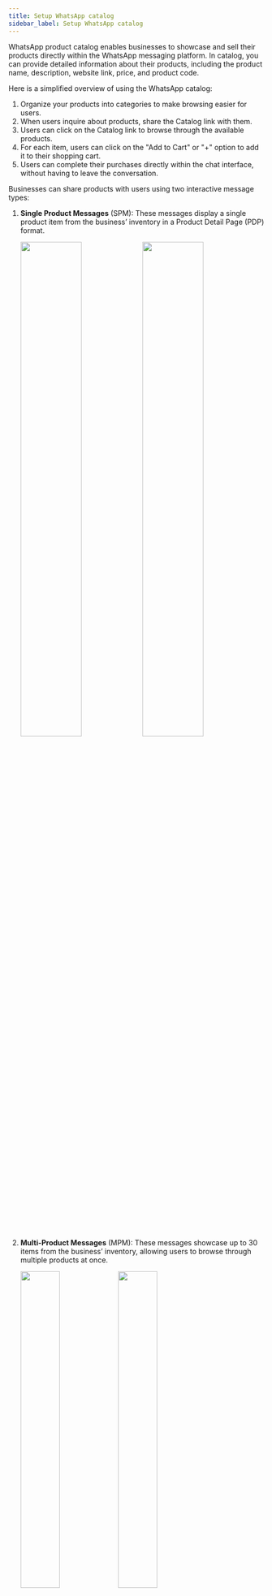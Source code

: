 ```yaml
---
title: Setup WhatsApp catalog
sidebar_label: Setup WhatsApp catalog
---
```


WhatsApp product catalog enables businesses to showcase and sell their products directly within the WhatsApp messaging platform. In catalog, you can provide detailed information about their products, including the product name, description, website link, price, and product code.

Here is a simplified overview of using the WhatsApp catalog:

1. Organize your products into categories to make browsing easier for users.
2. When users inquire about products, share the Catalog link with them.
3. Users can click on the Catalog link to browse through the available products.
4. For each item, users can click on the "Add to Cart" or "+" option to add it to their shopping cart.
5. Users can complete their purchases directly within the chat interface, without having to leave the conversation.

Businesses can share products with users using two interactive message types:

1. **Single Product Messages** (SPM): These messages display a single product item from the business’ inventory in a Product Detail Page (PDP) format. 
   
   <img src="https://i.imgur.com/0Fc5Asl.png" width="50%"/><img src="https://i.imgur.com/Nlw4IDw.png" width="50%"/>

2. **Multi-Product Messages** (MPM): These messages showcase up to 30 items from the business’ inventory, allowing users to browse through multiple products at once.

    <img src="https://i.imgur.com/GnDzjeE.png" width="40%"/><img src="https://i.imgur.com/CgEn4CB.png" width="40%"/>


## Setup WhatsApp product catalog

To set up a WhatsApp product catalog, you need to create a catalog under each WhatsApp Business Account (WABA). Each catalog is assigned with a unique catalog ID. For detailed instructions, see [Facebook's documentation](https://en-gb.facebook.com/business/help/1275400645914358?id=725943027795860).

### Create a catalog 

To create a Catalog in FBM (Facebook Business Manager) for your business, follow these steps:

1. Log on to [Facebook Business Manager](https://business.facebook.com/settings).

2. Navigate to **Data Sources** > **Catalog**.

   ![](https://i.imgur.com/kBNq6tm.png)
   
3. Click **Add** > **Create a New Catalog**.

   * For the first time you are creating a catalog, click **Get Started**. Select **Create a catalog**, and then click **Get Started** again.
   * If you already have at least one catalog, you will see all of your catalogs listed. Select **+ Add Catalog** to create a new one.

    ![](https://i.imgur.com/EebkHmM.png)
    
4. Enter the **Catalog name**, select the **Type of catalog**, and click **Create catalog**.

   <img src="https://i.imgur.com/QbxvLO8.png" alt="drawing" width="80%"/>

* This will create a new catalog. Once the Catalog is created, you can add products to the Catalog either manually or through a [Data Feed](https://www.facebook.com/business/help/1898524300466211?id=725943027795860).

5. Click **Open in Commerce Manager** at the top right to add and manage your catalog from the Commerce Manager Dashboard.

   ![](https://i.imgur.com/Fe4XEJD.png)

6. Select your preferred option. Using a Data feed allows adding products with complete information using a CSV file and syncing the data through the Commerce Manager (CM). In this case, **Data feed** option is selected.

   ![](https://i.imgur.com/LlqPgBI.png)

7. Click **Download template** and choose your preferred file format to download.
  
   ![](https://i.imgur.com/Ykc6JH2.png)
   
* The excel template will be downloaded to your device folder.

8. Open the downloaded template (excel sheet) and enter your catalog details.

   ![](https://i.imgur.com/rPZIeCd.png)
   
9. Go back to **Data sources** and click **Next**.  

   ![](https://i.imgur.com/jHEL5PH.png)

10. Enter the URL of the downloaded template with all the details of your catalog or upload from your computer and click **Next**.

    ![](https://i.imgur.com/72BR3Hv.png)
    
* This will create a catalog for your business.
     
11. Navigate to **Catalouge** > **Items** to view and manage all the items in your catalog.

   ![](https://i.imgur.com/1dLSamM.png)   

12. Click **Data sources** to automate the sync based on your preferred cadence such as hourly, daily, and weekly. To find the CSV headers and supported values on the Data Feed, see [here](https://www.facebook.com/business/help/120325381656392?id=725943027795860).

    ![](https://i.imgur.com/SKFq5d5.png)

Before using products from the catalog, it is important to consider the following:

* **ContentID**: This ID can be provided by the business or generated automatically by Facebook. It must be unique and will serve as the Product ID in the WhatsApp product message node.
* **Syncing time**: When syncing catalogs using the data feed, it may take some time for products to update. Products cannot be sent on WhatsApp until this process is completed.
* **Mandatory fields for Indian businesses**: For businesses in India, certain fields (origin_country, importer_name, and importer_address) must be filled out according to field specifications before each product can be used as SPM/MPM.
* **Adding field values**: You can add field values (origin_country, importer_name, and importer_address) in the CSV file or use a Data Rule to fill the values by default from the *Data Feed settings* page.

   ![](https://i.imgur.com/1oEGBny.png)
   
### Link catalog to a WhatsApp business account

Once the catalog is set up, the business has to share the catalog access with the BSP (Yellow.ai) to use items from the catalog in WABA accounts created by Yellow. 

To share catalog access with the BSP and connect it to WABA: 

1. On the client's BM, go to **Catalog** > **Assign Partner**.

   ![](https://i.imgur.com/BCh7ZBZ.png)


2. Enter the BSP's (yellow.ai’s) BM ID(Business Manager) to link to the catalog of the business.

   <img src="https://i.imgur.com/kzQnZTG.png" width="70%"/>


3. Ensure that the BSP's name appears as a partner for the catalog, and enable **Manage catalog** permission.

   ![](https://i.imgur.com/23bYVrY.png)


4. Once the access is shared, the BSP will get the catalog listed at their end, as shown below.

   ![](https://i.imgur.com/XEcYZTy.png)


5. After getting access, the BSP has to link the catalog to the WABA. To do this, the BSP has to go to the **Phone Number** page on the WABA account on BM, click on the **Cart** icon on the left pane, and then choose the Catalog that needs to be linked.

   <img src="https://i.imgur.com/5oJrzpP.png" width="70%"/>


6. Your Catalog should appear in the connected catalog list. This confirms that the Catalog is ready to be used on the WABA and the phone number attached to this WABA.
 
 <img src="https://i.imgur.com/6NAB8Uy.png" width="70%"/>
 
### Connect catalog with WhatsApp chatbot

Once the catalog is linked to WABA, connect the catalog with the whatsApp chatbot.

##### Prerequisites

* Ensure your [WhatsApp business account is connected to the Yellow.ai platform](https://docs.yellow.ai/docs/platform_concepts/channelConfiguration/whatsapp-configuration).
* Copy the catalog ID from the **Catalogues** page that you want to connect to your WhatsApp chatbot.
* Create a flow in the Studio module using the [WhatsApp product message](https://docs.yellow.ai/docs/platform_concepts/studio/build/nodes/message-nodes#9-whatsapp-product-message) node.



To connect catalog with WhatsApp chatbot, follow these steps:

1. On the left navigation bar, click **Extensions**.

    ![](https://imgur.com/PIOvT6K.png)

2. Click **Channels** > **Messaging** > **WhatsApp Messenger**. 

    ![](https://imgur.com/bB6nmTk.png)
    
2. Click on the below-highlighted icon and select **Edit** option. 

    ![](https://imgur.com/bpukhiK.png)
    
3. Paste the **Catalouge ID** that you have copied and click **Save**.

    <img src="https://i.imgur.com/7yTtZVD.png" alt="drawing" width="80%"/>
    
* This will connect your catalog to the chatbot.

4. In the Studio module, create a flow using the [WhatsApp product message](https://docs.yellow.ai/docs/platform_concepts/studio/build/nodes/message-nodes#9-whatsapp-product-message) node, using Single Product Messages (SPM) or Multi-Product Messages (MPM) based on your use case.

   ![](https://i.imgur.com/2VbCAhb.png)

5. [Test the WhatsApp chatbot](https://docs.yellow.ai/docs/platform_concepts/channelConfiguration/test-wa-bot) to ensure that the catalog items are displayed in the chat interface.

### Compliance to use SPM/MPM on WhatsApp (Mandatory for Indian WABA)

It is mandatory for Indian businesses to provide business and [compliance information](https://www.whatsapp.com/policies/commerce-policy/) to use the SPM/MPM feature on their WABA accounts. This is mandatory for all Indian WhatsApp business accounts.

Log on to the [Cloud Platform](https://cloud.yellow.ai/), go to **Channels** > **WhatsApp**, and fill in all the basic and additional details.

   <img src="https://i.imgur.com/g7gw6v9.png" width="70%"/>

   
## Best practices to setup a WhatsApp Business Catalog 

You need to consider the following best practices while setting up your WhatsApp product catalog:

* **Categorize products**: Use categories to systematically organize your products. This helps users to browse through the catalog items that they want to buy.
* **Add high-resolution images and product details**: Ensure that your catalog features high-resolution images and product details such as product name, description, product code, pricing, and a direct link to the website to showcase your products.
* **Optimize catalog size**: You can add up to 500 items to their product catalog. It is recommended to include only the best sellers and in demand products.
* **Update products regularly**: Keep each product listing up-to-date with correct pricing, product names, and availability to provide accurate information to build trust with customers.

## FAQs

<details>
<summary>Is SPM/MPM supported on Cloud API?</summary>
<div>
 <br/>
 <div>Yes, WhatsApp SPM/MPM are now supported on Cloud API hosted WABAs as well.</div>
  </div>
</details>

<details>
<summary> Is it possible to connect the catalog with WhatsApp chatbot?
</summary>
<div>
 <br/>
 <div>Yes, once the catalog is linked to WABA, you can connect it with the WhatsApp chatbot.</div>
  </div>
</details>  

<details>
<summary>Can Shopify or other ecom platforms be used for syncing the products on FB Catalog?</summary>
<div>
 <br/>
 <div>Yes, Shopify Catalogs can be synced with WhatsApp Catalogs for the products uploaded on Shopify to be used on the SPM/MPM as well. Its requested to the client to get in touch with the Shopify Team to add the Sync of the products with WA Catalog to get started. The feature is available but not explored yet from Yellow’s side due to the limitation to access to an active Shopify instance.</div>
  </div>
</details> 

<details>
<summary>Can we upload or update the product quantity or availability from the Platform?</summary>
<div>
 <br/>
 <div>No, since there is no integration available for the CM and the platform, it is not currently possible to manage the catalog in any way from the platform.</div>
  </div>
</details> 

<details>
<summary>How many products can be added to a Catalog?</summary>
<div>
 <br/>
 <div>There is no limit as of now on the number of items that can be added to a catalog.</div>
  </div>
</details> 

<details>
<summary>How many products can be sent in a single message to the user?</summary>
<div>
 <br/>
 <div>Businesses can send up to 30 products on a MPM.</div>
  </div>
</details> 

<details>
<summary>Is the feature available similar to the Jio Mart WABA?</summary>
<div>
 <br/>
 <div>No, Jio Mart Catalog feature is a beta feature that is exclusive to JioMart and not available for GA or any other BSPs. There is no tentative timeline for the release of the feature.</div>
  </div>
</details> 

<details>
<summary>Can the business send dynamic pricing based on the user's location or other parameters?</summary>
<div>
 <br/>
 <div>No, product pricing is static and cannot be changed from user to user.</div>
  </div>
</details> 

<details>
<summary>Can the price or other mandatory fields be hidden if not required?</summary>
<div>
 <br/>
 <div>No, it is not possible to hide mandatory fields like Image, Product Title, Description, and Price from the user while sending.</div>
  </div>
</details> 

<details>
<summary>Is it possible to send digital goods like recharges, Loan offers, and so on to be sent as a product message?</summary>
<div>
 <br/>
 <div> Yes, digital goods are allowed to be sent as SPM/MPM. BFSI customers can also use SPM/MPM to showcase card, load or other finance related products on SPM/MPM.</div>
  </div>
</details> 